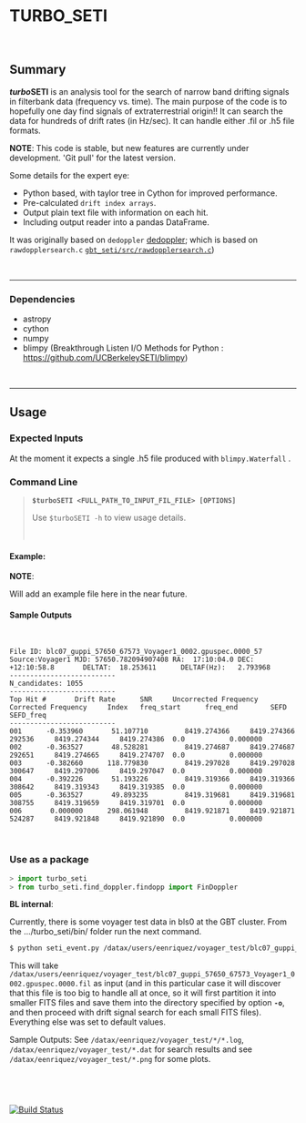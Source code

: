 TURBO_SETI
=============================

&nbsp;


## Summary


***turbo*SETI** is an analysis tool for the search of narrow band drifting signals in filterbank data (frequency vs. time).
The main purpose of the code is to hopefully one day find signals of extraterrestrial origin!!
It can search the data for hundreds of drift rates (in Hz/sec). It can handle either .fil or .h5 file formats.

**NOTE**:
This code is stable, but new features are currently under development.  'Git pull' for the latest version.

Some details for the expert eye:

- Python based, with taylor tree in Cython for improved performance.
- Pre-calculated `drift index arrays`.
- Output plain text file with information on each hit.
- Including output reader into a pandas DataFrame.

It was originally based on `dedoppler` [dedoppler](http://github.com/cs150bf/gbt_seti/); which is based on  `rawdopplersearch.c`  [`gbt_seti/src/rawdopplersearch.c`](https://github.com/UCBerkeleySETI/gbt_seti/tree/master/src/rawdopplersearch.c))

&nbsp;

-------------------

### Dependencies

- astropy
- cython
- numpy
- blimpy (Breakthrough Listen I/O Methods for Python :  https://github.com/UCBerkeleySETI/blimpy)

&nbsp;

--------------------------

## Usage


### Expected Inputs

At the moment it expects a single .h5 file produced with `blimpy.Waterfall` .

### Command Line

> **`$turboSETI <FULL_PATH_TO_INPUT_FIL_FILE> [OPTIONS]`**
>
> Use `$turboSETI -h` to view usage details.
>
> &nbsp;


#### Example:

**NOTE**:

Will add an example file here in the near future.


#### Sample Outputs

&nbsp;

    File ID: blc07_guppi_57650_67573_Voyager1_0002.gpuspec.0000_57
    Source:Voyager1 MJD: 57650.782094907408 RA:  17:10:04.0 DEC:  +12:10:58.8       DELTAT:  18.253611      DELTAF(Hz):   2.793968
    --------------------------
    N_candidates: 1055
    --------------------------
    Top Hit #       Drift Rate      SNR     Uncorrected Frequency   Corrected Frequency     Index   freq_start      freq_end        SEFD    SEFD_freq
    --------------------------
    001      -0.353960       51.107710         8419.274366     8419.274366  292536     8419.274344     8419.274386  0.0           0.000000
    002      -0.363527       48.528281         8419.274687     8419.274687  292651     8419.274665     8419.274707  0.0           0.000000
    003      -0.382660      118.779830         8419.297028     8419.297028  300647     8419.297006     8419.297047  0.0           0.000000
    004      -0.392226       51.193226         8419.319366     8419.319366  308642     8419.319343     8419.319385  0.0           0.000000
    005      -0.363527       49.893235         8419.319681     8419.319681  308755     8419.319659     8419.319701  0.0           0.000000
    006       0.000000      298.061948         8419.921871     8419.921871  524287     8419.921848     8419.921890  0.0           0.000000

&nbsp;


### Use as a package

```python
> import turbo_seti
> from turbo_seti.find_doppler.findopp import FinDoppler
```

**BL internal**:

Currently, there is some voyager test data in bls0 at the GBT cluster.
From the .../turbo_seti/bin/ folder run the next command.

```bash
$ python seti_event.py /datax/users/eenriquez/voyager_test/blc07_guppi_57650_67573_Voyager1_0002.gpuspec.0000.fil -o <your_test_folder> -M 2
```

This will take `/datax/users/eenriquez/voyager_test/blc07_guppi_57650_67573_Voyager1_0002.gpuspec.0000.fil` as input (and in this particular case it will discover that this file is too big to handle all at once, so it will first partition it into smaller FITS files and save them into the directory specified by option **`-o`**, and then proceed with drift signal search for each small FITS files). Everything else was set to default values.

Sample Outputs:
See `/datax/eenriquez/voyager_test/*/*.log`, `/datax/eenriquez/voyager_test/*.dat` for search results and see `/datax/eenriquez/voyager_test/*.png` for some plots.



&nbsp;
--------------------------

[![Build Status](https://travis-ci.org/UCBerkeleySETI/turbo_seti.svg?branch=master)](https://travis-ci.org/UCBerkeleySETI/turbo_seti)
